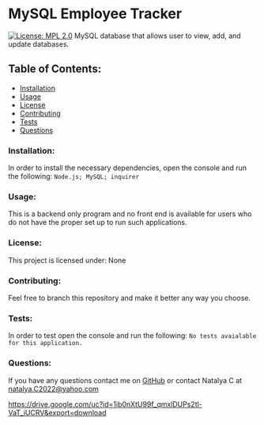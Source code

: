# MySQL Employee Tracker  
[![License: MPL 2.0](https://img.shields.io/badge/License-MPL_2.0-brightgreen.svg)](https://opensource.org/licenses/MPL-2.0)
MySQL database that allows user to view, add, and update databases.
## Table of Contents:
* [Installation](#install)
* [Usage](#usage)
* [License](#license)
* [Contributing](#contribute)
* [Tests](#tests)
* [Questions](#questions)
### Installation:
In order to install the necessary dependencies, open the console and run the following:
```Node.js; MySQL; inquirer```
### Usage:
This is a backend only program and no front end is available for users who do not have the proper set up to run such applications.
### License:
This project is licensed under:
None
### Contributing:
Feel free to branch this repository and make it better any way you choose.
### Tests:
In order to test open the console and run the following:
```No tests avaialable for this application.```
### Questions:
If you have any questions contact me on [GitHub](https://github.com/natalyaCo) or contact 
Natalya C at natalya.C2022@yahoo.com  

https://drive.google.com/uc?id=1ib0nXtU99f_qmxlDUPs2tl-VaT_iUCRV&export=download
